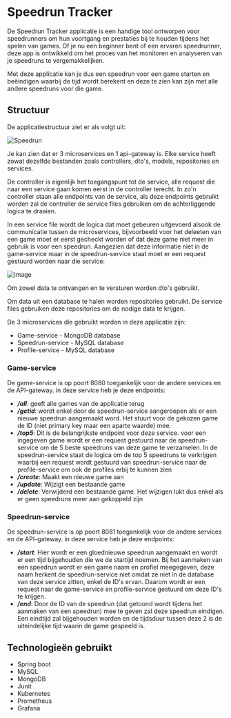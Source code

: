 # Speedrun Tracker
De Speedrun Tracker applicatie is een handige tool ontworpen voor speedrunners om hun voortgang en prestaties bij te houden tijdens het spelen van games. Of je nu een beginner bent of een ervaren speedrunner, deze app is ontwikkeld om het proces van het monitoren en analyseren van je speedruns te vergemakkelijken.

Met deze applicatie kan je dus een speedrun voor een game starten en beëindigen waarbij de tijd wordt berekent en deze te zien kan zijn met alle andere speedruns voor die game.
## Structuur
De applicatiestructuur ziet er als volgt uit:

![Speedrun](https://github.com/MichielDausy/EnterpriseDevExp/assets/91216885/ddce5ac4-3035-443f-9b37-eceb346a4e87)

Je kan zien dat er 3 microservices en 1 api-gateway is.
Elke service heeft zowat dezelfde bestanden zoals controllers, dto's, models, repositories en services.

De controller is eigenlijk het toegangspunt tot de service, alle request die naar een service gaan komen eerst in de controller terecht. In zo'n controller staan alle endpoints van de service, als deze endpoints gebruikt worden zal de controller de service files gebruiken om de achterliggende logica te draaien.


In een service file wordt de logica dat moet gebeuren uitgevoerd alsook de communicatie tussen de microservices, bijvoorbeeld voor het deleeten van een game moet er eerst gecheckt worden of dat deze game niet meer in gebruik is voor een speedrun. Aangezien dat deze informatie niet in de game-service maar in de speedrun-service staat moet er een request gestuurd worden naar die service:

![image](https://github.com/MichielDausy/EnterpriseDevExp/assets/91216885/8c450b16-0640-4ff1-b4db-45bd071d94fa)

Om zowel data te ontvangen en te versturen worden dto's gebruikt.

Om data uit een database te halen worden repositories gebruikt. De service files gebruiken deze repositories om de nodige data te krijgen.

De 3 microservices die gebruikt worden in deze applicatie zijn:
- Game-service - MongoDB database
- Speedrun-service - MySQL database
- Profile-service - MySQL database
### Game-service
De game-service is op poort 8080 toegankelijk voor de andere services en de API-gateway. in deze service heb je deze endpoints:
- ***/all***: geeft alle games van de applicatie terug 
- ***/getid***: wordt enkel door de speedrun-service aangeroepen als er een nieuwe speedrun aangemaakt word. Het stuurt voor de gekozen game de ID (niet primary key maar een aparte waarde) mee.
- ***/top5***: Dit is de belangrijkste endpoint voor deze service. voor een ingegeven game wordt er een request gestuurd naar de speedrun-service om de 5 beste speedruns van deze game te verzamelen. In de speedrun-service staat de logica om de top 5 speedruns te verkrijgen waarbij een request wordt gestuurd van speedrun-service naar de profile-service om ook de profiles erbij te kunnen zien
- ***/create***: Maakt een nieuwe game aan
- ***/update***: Wijzigt een bestaande game
- ***/delete***: Verwijderd een bestaande game. Het wijzigen lukt dus enkel als er geen speedruns meer aan gekoppeld zijn
### Speedrun-service
De speedrun-service is op poort 8081 toegankelijk voor de andere services en de API-gateway. in deze service heb je deze endpoints:
- ***/start***: Hier wordt er een gloednieuwe speedrun aangemaakt en wordt er een tijd bijgehouden die we de startijd noemen. Bij het aanmaken van een speedrun wordt er een game naam en profiel meegegeven, deze naam herkent de speedrun-service niet omdat ze niet in de database van deze service zitten, enkel de ID's ervan. Daarom wordt er een request naar de game-service en profile-service gestuurd om deze ID's te krijgen.
- ***/end***: Door de ID van de speedrun (dat getoond wordt tijdens het aanmaken van een speedrun) mee te geven zal deze speedrun eindigen. Een eindtijd zal bijgehouden worden en de tijdsduur tussen deze 2 is de uiteindelijke tijd waarin de game gespeeld is.
## Technologieën gebruikt
- Spring boot
- MySQL
- MongoDB
- Junit
- Kubernetes
- Prometheus
- Grafana
